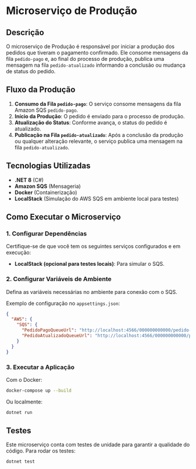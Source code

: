 # Microserviço de Produção

## Descrição
O microserviço de Produção é responsável por iniciar a produção dos pedidos que tiveram o pagamento confirmado. Ele consome mensagens da fila `pedido-pago` e, ao final do processo de produção, publica uma mensagem na fila `pedido-atualizado` informando a conclusão ou mudança de status do pedido.

## Fluxo da Produção
1. **Consumo da Fila `pedido-pago`**: O serviço consome mensagens da fila Amazon SQS `pedido-pago`.
2. **Início da Produção**: O pedido é enviado para o processo de produção.
3. **Atualização do Status**: Conforme avança, o status do pedido é atualizado.
4. **Publicação na Fila `pedido-atualizado`**: Após a conclusão da produção ou qualquer alteração relevante, o serviço publica uma mensagem na fila `pedido-atualizado`.

## Tecnologias Utilizadas
- **.NET 8** (C#)
- **Amazon SQS** (Mensageria)
- **Docker** (Containerização)
- **LocalStack** (Simulação do AWS SQS em ambiente local para testes)

## Como Executar o Microserviço
### 1. Configurar Dependências
Certifique-se de que você tem os seguintes serviços configurados e em execução:
- **LocalStack (opcional para testes locais)**: Para simular o SQS.

### 2. Configurar Variáveis de Ambiente
Defina as variáveis necessárias no ambiente para conexão com o SQS.

Exemplo de configuração no `appsettings.json`:
```json
{
  "AWS": {
    "SQS": {
      "PedidoPagoQueueUrl": "http://localhost:4566/000000000000/pedido-pago",
      "PedidoAtualizadoQueueUrl": "http://localhost:4566/000000000000/pedido-atualizado"
    }
  }
}
```

### 3. Executar a Aplicação
Com o Docker:
```sh
docker-compose up --build
```
Ou localmente:
```sh
dotnet run
```

## Testes
Este microserviço conta com testes de unidade para garantir a qualidade do código. Para rodar os testes:
```sh
dotnet test
```
